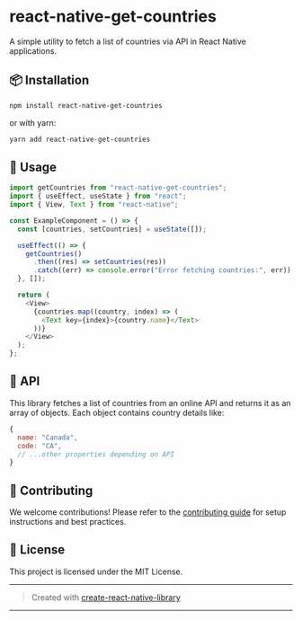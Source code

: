 

# react-native-get-countries

A simple utility to fetch a list of countries via API in React Native applications.

## 📦 Installation

```sh
npm install react-native-get-countries
```

or with yarn:

```sh
yarn add react-native-get-countries
```

## 🚀 Usage

```js
import getCountries from "react-native-get-countries";
import { useEffect, useState } from "react";
import { View, Text } from "react-native";

const ExampleComponent = () => {
  const [countries, setCountries] = useState([]);

  useEffect(() => {
    getCountries()
      .then((res) => setCountries(res))
      .catch((err) => console.error("Error fetching countries:", err));
  }, []);

  return (
    <View>
      {countries.map((country, index) => (
        <Text key={index}>{country.name}</Text>
      ))}
    </View>
  );
};
```

## 📘 API

This library fetches a list of countries from an online API and returns it as an array of objects. Each object contains country details like:

```js
{
  name: "Canada",
  code: "CA",
  // ...other properties depending on API
}
```

## 🤝 Contributing

We welcome contributions! Please refer to the [contributing guide](CONTRIBUTING.md) for setup instructions and best practices.

## 📄 License

This project is licensed under the MIT License.

---

> Created with [create-react-native-library](https://github.com/callstack/react-native-builder-bob)

---

